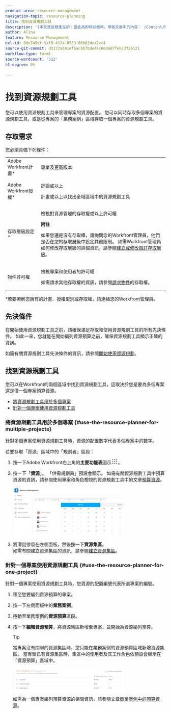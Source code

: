 ```yaml
---
product-area: resource-management
navigation-topic: resource-planning
title: 找到資源規劃工具
description: '(本文是這樣產生的：當此為即時狀態時，草稿文章中的內容： /Content/Resource Mgmt/Resource Planning/get-started-resource-planner.html)'
author: Alina
feature: Resource Management
exl-id: 0de749df-5af9-4124-8539-06b82dca2ec4
source-git-commit: d3172a681ef6ac8b7bde44c680ad7febc3f26121
workflow-type: tm+mt
source-wordcount: '512'
ht-degree: 0%

---
```


# 找到資源規劃工具

<!--
<p data-mc-conditions="QuicksilverOrClassic.Draft mode">(This came off this article: draft that content in the article when this comes live: /Content/Resource Mgmt/Resource Planning/get-started-resource-planner.html)</p>
-->

您可以使用資源規劃工具來管理專案的資源配置。 您可以同時存取多個專案的資源規劃工具，或是從專案的「業務案例」區域存取一個專案的資源規劃工具。

## 存取需求

您必須具備下列條件：

<table style="table-layout:auto"> 
 <col> 
 <col> 
 <tbody> 
  <tr> 
   <td role="rowheader">Adobe Workfront計畫*</td> 
   <td> <p>專業及更高版本</p> </td> 
  </tr> 
  <tr> 
   <td role="rowheader">Adobe Workfront授權*</td> 
   <td> <p>評論或以上<!--
      <MadCap:conditionalText data-mc-conditions="QuicksilverOrClassic.Draft mode">
        (this seems to be the case in NWE only, not classic. Waiting on Vazgen's response for this)
      </MadCap:conditionalText>
     --></p> <p>計畫或以上以找出全域區域中的資源規劃工具</p> </td> 
  </tr> 
  <tr> 
   <td role="rowheader">存取層級設定*</td> 
   <td> <p>檢視對資源管理的存取權或以上許可權</p> <p><b>附註</b>

如果您還是沒有存取權，請詢問您的Workfront管理員，他們是否在您的存取層級中設定其他限制。 如需Workfront管理員如何修改存取層級的詳細資訊，請參閱<a href="../../administration-and-setup/add-users/configure-and-grant-access/create-modify-access-levels.md" class="MCXref xref">建立或修改自訂存取層級</a>。</p> </td>
</tr> 
  <tr> 
   <td role="rowheader">物件許可權</td> 
   <td> <p>檢視專案和使用者的許可權 </p> <p>如需請求其他存取權的資訊，請參閱<a href="../../workfront-basics/grant-and-request-access-to-objects/request-access.md" class="MCXref xref">請求物件</a>的存取權。</p> </td> 
  </tr> 
 </tbody> 
</table>

&#42;若要瞭解您擁有的計畫、授權型別或存取權，請連絡您的Workfront管理員。

## 先決條件

在開始使用資源規劃工具之前，請確保滿足存取和使用資源規劃工具的所有先決條件。 如此一來，您就能在開始編列資源預算之前，確保資源規劃工具顯示正確的資訊。

如需有關資源規劃工具先決條件的資訊，請參閱[開始使用資源規劃](../../resource-mgmt/resource-planning/get-started-resource-planning.md)。

## 找到資源規劃工具

<!--
<p data-mc-conditions="QuicksilverOrClassic.Draft mode">(this was moved from the get-started-resource-planner article)</p>
-->

您可以在Workfront的兩個區域中找到資源規劃工具，這取決於您是要為多個專案還是僅一個專案預算資源。

* [將資源規劃工具用於多個專案](#use-the-resource-planner-for-multiple-projects)
* [針對一個專案使用資源規劃工具](#use-the-resource-planner-for-one-project)

### 將資源規劃工具用於多個專案 {#use-the-resource-planner-for-multiple-projects}

針對多個專案使用資源規劃工具時，資源的配置數字代表多個專案中的數字。

若要存取「資源」區域中的「規劃者」區段：

1. 按一下Adobe Workfront右上角的&#x200B;**主要功能表**&#x200B;圖示![](assets/main-menu-icon.png)。

1. 按一下「**資源**」。 「供需規劃員」預設會顯示。  如需有關資源規劃工具中預算資源的資訊，請參閱使用專案和角色檢視的資源規劃工具中的文章[預算資源](../../resource-mgmt/resource-planning/budget-resources-project-role-views-resource-planner.md)。

   ![](assets/qs-resource-management-area-with-planner-as-default-350x152.png)

1. 將滑鼠停留在左側面板，然後按一下&#x200B;**資源集區**。\
   如需有關建立資源集區的資訊，請參閱[建立資源集區](../../resource-mgmt/resource-planning/resource-pools/create-resource-pools.md)。

### 針對一個專案使用資源規劃工具 {#use-the-resource-planner-for-one-project}

針對一個專案使用資源規劃工具時，您資源的配置編號代表所選專案的編號。

1. 移至您要編列資源預算的專案。
1. 按一下左側面板中的&#x200B;**業務案例**。
1. 捲動至業務案例的&#x200B;**資源預算**&#x200B;區段。
1. 按一下&#x200B;**編輯資源預算**，將資源集區新增至專案，並開始為資源編列預算。

   >[!TIP]
   >
   >當專案沒有關聯的資源集區時，您只能在業務案例的資源預算區域新增資源集區。 當專案已有資源集區時，集區中的使用者及其工作角色依預設會顯示在「資源預算」區域中。

   ![](assets/resource-budgeting-area-on-project-350x70.png)

   如需為一個專案編列預算資源的相關資訊，請參閱文章[商業案例中的預算資源](../../manage-work/projects/define-a-business-case/budget-resources-in-business-case.md)。
